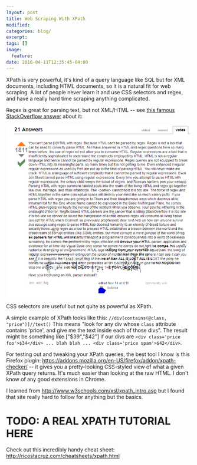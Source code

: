```yaml
---
layout: post
title: Web Scraping With XPath
modified:
categories: blog/
excerpt:
tags: []
image:
  feature:
date: 2016-04-11T12:35:45-04:00
---
```


XPath is very powerful, it's kind of a query language like SQL but for XML documents, including HTML documents, so it is a natural fit for web scraping. A lot of people never learn it and use CSS selectors and regex, and have a really hard time scraping anything complicated.

Regex is great for parsing text, but not XML/HTML -- see [this famous StackOverflow answer](http://stackoverflow.com/questions/1732348/regex-match-open-tags-except-xhtml-self-contained-tags/1732454#1732454) about it:

![StackOverflow - Regex for HTML?](../../images/regex_html_SO.png)

CSS selectors are useful but not quite as powerful as XPath.

A simple example of XPath looks like this: `//div[contains(@class, "price")]//text()` This means "look for any div whose `class` attribute contains 'price', and give me the text inside each of those divs". The result might be something like ["$39","$42"] if our divs are `<div class='price foo'>$34</div> ... blah blah ... <div class='price spam'>$42</div>`.

For testing out and tweaking your XPath queries, the best tool I know is this Firefox plugin: https://addons.mozilla.org/en-US/firefox/addon/xpath-checker/ -- it gives you a pretty-looking CSS-styled view of what a given XPath query returns. It's much easier than looking at the raw HTML. I don't know of any good extensions in Chrome.

I learned from http://www.w3schools.com/xsl/xpath_intro.asp but I found that site really hard to follow for anything but the basics.

# TODO: A REAL XPATH TUTORIAL HERE

Check out this incredibly handy cheat sheet:
http://ricostacruz.com/cheatsheets/xpath.html
